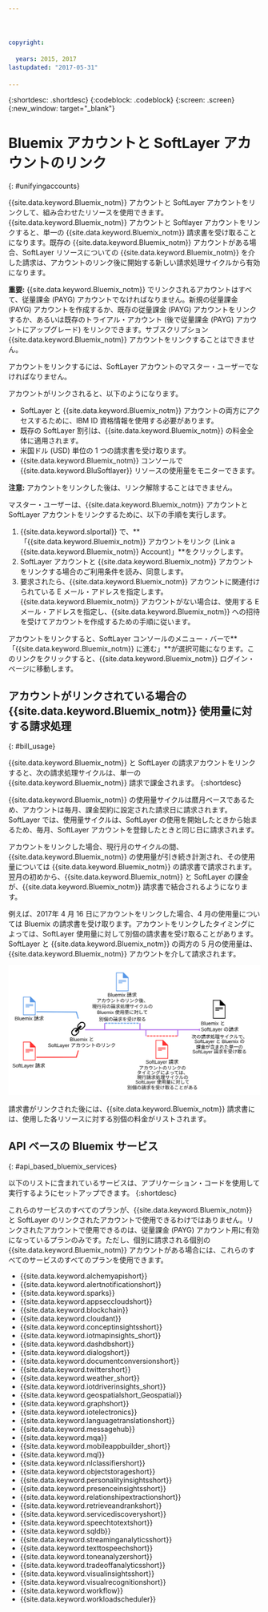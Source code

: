 ```yaml
---



copyright:

  years: 2015, 2017
lastupdated: "2017-05-31"

---
```


{:shortdesc: .shortdesc}
{:codeblock: .codeblock}
{:screen: .screen}
{:new_window: target="_blank"}

# Bluemix アカウントと SoftLayer アカウントのリンク
{: #unifyingaccounts}

{{site.data.keyword.Bluemix_notm}} アカウントと SoftLayer アカウントをリンクして、組み合わせたリソースを使用できます。{{site.data.keyword.Bluemix_notm}} アカウントと Softlayer アカウントをリンクすると、単一の {{site.data.keyword.Bluemix_notm}} 請求書を受け取ることになります。既存の {{site.data.keyword.Bluemix_notm}} アカウントがある場合、SoftLayer リソースについての {{site.data.keyword.Bluemix_notm}} を介した請求は、アカウントのリンク後に開始する新しい請求処理サイクルから有効になります。

**重要:** {{site.data.keyword.Bluemix_notm}} でリンクされるアカウントはすべて、従量課金 (PAYG) アカウントでなければなりません。新規の従量課金 (PAYG) アカウントを作成するか、既存の従量課金 (PAYG) アカウントをリンクするか、あるいは既存のトライアル・アカウント (後で従量課金 (PAYG) アカウントにアップグレード) をリンクできます。サブスクリプション {{site.data.keyword.Bluemix_notm}} アカウントをリンクすることはできません。

アカウントをリンクするには、SoftLayer アカウントのマスター・ユーザーでなければなりません。

アカウントがリンクされると、以下のようになります。

* SoftLayer と {{site.data.keyword.Bluemix_notm}} アカウントの両方にアクセスするために、IBM ID 資格情報を使用する必要があります。
* 既存の SoftLayer 割引は、{{site.data.keyword.Bluemix_notm}} の料金全体に適用されます。
* 米国ドル (USD) 単位の 1 つの請求書を受け取ります。
* {{site.data.keyword.Bluemix_notm}} コンソールで {{site.data.keyword.BluSoftlayer}} リソースの使用量をモニターできます。

**注意:** アカウントをリンクした後は、リンク解除することはできません。  

マスター・ユーザーは、{{site.data.keyword.Bluemix_notm}} アカウントと SoftLayer アカウントをリンクするために、以下の手順を実行します。

 1. {{site.data.keyword.slportal}} で、**「{{site.data.keyword.Bluemix_notm}} アカウントをリンク (Link a {{site.data.keyword.Bluemix_notm}} Account)」**をクリックします。
 2. SoftLayer アカウントと {{site.data.keyword.Bluemix_notm}} アカウントをリンクする場合のご利用条件を読み、同意します。
 3. 要求されたら、{{site.data.keyword.Bluemix_notm}} アカウントに関連付けられている E メール・アドレスを指定します。{{site.data.keyword.Bluemix_notm}} アカウントがない場合は、使用する E メール・アドレスを指定し、{{site.data.keyword.Bluemix_notm}} への招待を受けてアカウントを作成するための手順に従います。

アカウントをリンクすると、SoftLayer コンソールのメニュー・バーで**「{{site.data.keyword.Bluemix_notm}} に進む」**が選択可能になります。このリンクをクリックすると、{{site.data.keyword.Bluemix_notm}} ログイン・ページに移動します。

## アカウントがリンクされている場合の {{site.data.keyword.Bluemix_notm}} 使用量に対する請求処理
{: #bill_usage}

{{site.data.keyword.Bluemix_notm}} と SoftLayer の請求アカウントをリンクすると、次の請求処理サイクルは、単一の {{site.data.keyword.Bluemix_notm}} 請求で課金されます。
{:shortdesc}

{{site.data.keyword.Bluemix_notm}} の使用量サイクルは暦月ベースであるため、アカウントは毎月、課金契約に設定された請求日に請求されます。SoftLayer では、使用量サイクルは、SoftLayer の使用を開始したときから始まるため、毎月、SoftLayer アカウントを登録したときと同じ日に請求されます。 

アカウントをリンクした場合、現行月のサイクルの間、{{site.data.keyword.Bluemix_notm}} の使用量が引き続き計測され、その使用量については {{site.data.keyword.Bluemix_notm}} の請求書で請求されます。翌月の初めから、{{site.data.keyword.Bluemix_notm}} と SoftLayer の課金が、{{site.data.keyword.Bluemix_notm}} 請求書で結合されるようになります。

例えば、2017年 4 月 16 日にアカウントをリンクした場合、4 月の使用量については Bluemix の請求書を受け取ります。アカウントをリンクしたタイミングによっては、SoftLayer 使用量に対して別個の請求書を受け取ることがあります。SoftLayer と {{site.data.keyword.Bluemix_notm}} の両方の 5 月の使用量は、{{site.data.keyword.Bluemix_notm}} アカウントを介して請求されます。

![Bluemix アカウントと SoftLayer アカウントのリンクのサマリー](BluemixSoftLayerBill.svg)

請求書がリンクされた後には、{{site.data.keyword.Bluemix_notm}} 請求書には、使用した各リソースに対する別個の料金がリストされます。

## API ベースの Bluemix サービス
{: #api_based_bluemix_services}

以下のリストに含まれているサービスは、アプリケーション・コードを使用して実行するようにセットアップできます。
{:shortdesc}

これらのサービスのすべてのプランが、{{site.data.keyword.Bluemix_notm}} と SoftLayer のリンクされたアカウントで使用できるわけではありません。リンクされたアカウントで使用できるのは、従量課金 (PAYG) アカウント用に有効になっているプランのみです。ただし、個別に請求される個別の {{site.data.keyword.Bluemix_notm}} アカウントがある場合には、これらのすべてのサービスのすべてのプランを使用できます。

* {{site.data.keyword.alchemyapishort}}
* {{site.data.keyword.alertnotificationshort}}
* {{site.data.keyword.sparks}}
* {{site.data.keyword.appseccloudshort}}
* {{site.data.keyword.blockchain}}
* {{site.data.keyword.cloudant}}
* {{site.data.keyword.conceptinsightsshort}}
* {{site.data.keyword.iotmapinsights_short}}
* {{site.data.keyword.dashdbshort}}
* {{site.data.keyword.dialogshort}}
* {{site.data.keyword.documentconversionshort}}
* {{site.data.keyword.twittershort}}
* {{site.data.keyword.weather_short}}
* {{site.data.keyword.iotdriverinsights_short}}
* {{site.data.keyword.geospatialshort_Geospatial}}
* {{site.data.keyword.graphshort}}
* {{site.data.keyword.iotelectronics}}
* {{site.data.keyword.languagetranslationshort}}
* {{site.data.keyword.messagehub}}
* {{site.data.keyword.mqa}}
* {{site.data.keyword.mobileappbuilder_short}}
* {{site.data.keyword.mql}}
* {{site.data.keyword.nlclassifiershort}}
* {{site.data.keyword.objectstorageshort}}
* {{site.data.keyword.personalityinsightsshort}}
* {{site.data.keyword.presenceinsightsshort}}
* {{site.data.keyword.relationshipextractionshort}}
* {{site.data.keyword.retrieveandrankshort}}
* {{site.data.keyword.servicediscoveryshort}}
* {{site.data.keyword.speechtotextshort}}
* {{site.data.keyword.sqldb}}
* {{site.data.keyword.streaminganalyticsshort}}
* {{site.data.keyword.texttospeechshort}}
* {{site.data.keyword.toneanalyzershort}}
* {{site.data.keyword.tradeoffanalyticsshort}}
* {{site.data.keyword.visualinsightsshort}}
* {{site.data.keyword.visualrecognitionshort}}
* {{site.data.keyword.workflow}}
* {{site.data.keyword.workloadscheduler}}
